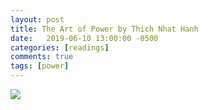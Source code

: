 ```yaml
---
layout: post
title: The Art of Power by Thich Nhat Hanh
date:   2019-06-10 13:00:00 -0500
categories: [readings]
comments: true
tags: [power]
---
```



<a target="_blank"  href="https://www.amazon.com/gp/product/0061242365/ref=as_li_tl?ie=UTF8&camp=1789&creative=9325&creativeASIN=0061242365&linkCode=as2&tag=nosarthur2016-20&linkId=c3dbcd526ca691ba1151e7e6f82de1a5"><img border="0" src="//ws-na.amazon-adsystem.com/widgets/q?_encoding=UTF8&MarketPlace=US&ASIN=0061242365&ServiceVersion=20070822&ID=AsinImage&WS=1&Format=_SL250_&tag=nosarthur2016-20" ></a><img src="//ir-na.amazon-adsystem.com/e/ir?t=nosarthur2016-20&l=am2&o=1&a=0061242365" width="1" height="1" border="0" alt="" style="border:none !important; margin:0px !important;" />
